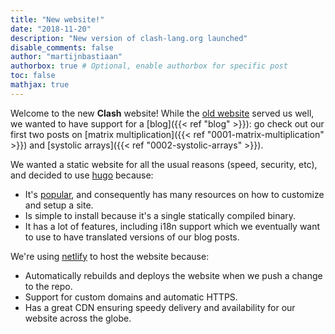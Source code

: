 ```yaml
---
title: "New website!"
date: "2018-11-20"
description: "New version of clash-lang.org launched"
disable_comments: false
author: "martijnbastiaan"
authorbox: true # Optional, enable authorbox for specific post
toc: false
mathjax: true
---
```


Welcome to the new **Clash** website!
While the [old website](http://clash-lang.github.io) served us well, we wanted to have support for a [blog]({{< ref "blog" >}}): go check out our first two posts on [matrix multiplication]({{< ref "0001-matrix-multiplication" >}}) and [systolic arrays]({{< ref "0002-systolic-arrays" >}}).

We wanted a static website for all the usual reasons (speed, security, etc), and decided to use [hugo](https://gohugo.io) because:

* It's [popular](https://www.staticgen.com/), and consequently has many resources on how to customize and setup a site.
* Is simple to install because it's a single statically compiled binary.
* It has a lot of features, including i18n support which we eventually want to use to have translated versions of our blog posts.

We're using [netlify](https://netlify.com) to host the website because:

* Automatically rebuilds and deploys the website when we push a change to the repo.
* Support for custom domains and automatic HTTPS.
* Has a great CDN ensuring speedy delivery and availability for our website across the globe.
